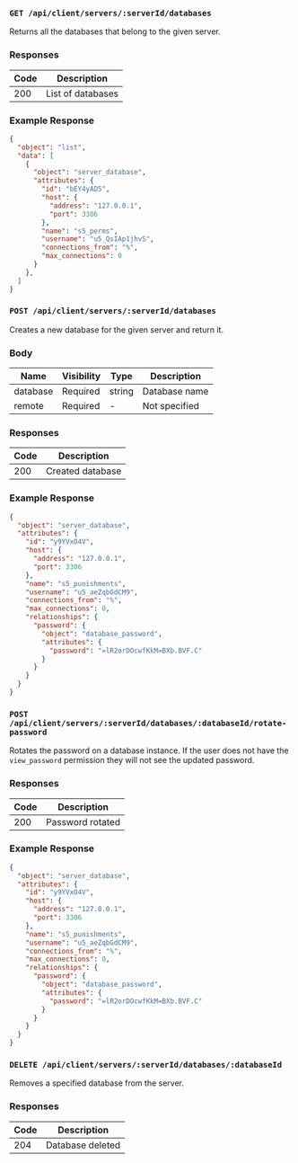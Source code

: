 ### `GET /api/client/servers/:serverId/databases`

Returns all the databases that belong to the given server.

### Responses

| Code | Description                     |
| ---- | ------------------------------- |
| 200  | List of databases               |

### Example Response

```json
{
  "object": "list",
  "data": [
    {
      "object": "server_database",
      "attributes": {
        "id": "bEY4yAD5",
        "host": {
          "address": "127.0.0.1",
          "port": 3306
        },
        "name": "s5_perms",
        "username": "u5_QsIAp1jhvS",
        "connections_from": "%",
        "max_connections": 0
      }
    },
  ]
}
```

### `POST /api/client/servers/:serverId/databases`

Creates a new database for the given server and return it.

### Body

| Name     | Visibility | Type   | Description  |
| -------- | ---------- | ------ | ------------ |
| database | Required   | string | Database name |
| remote   | Required   | -      | Not specified |

### Responses

| Code | Description                     |
| ---- | ------------------------------- |
| 200  | Created database                |

### Example Response

```json
{
  "object": "server_database",
  "attributes": {
    "id": "y9YVxO4V",
    "host": {
      "address": "127.0.0.1",
      "port": 3306
    },
    "name": "s5_punishments",
    "username": "u5_aeZqbGdCM9",
    "connections_from": "%",
    "max_connections": 0,
    "relationships": {
      "password": {
        "object": "database_password",
        "attributes": {
          "password": "=lR2orDOcwfKkM=BXb.BVF.C"
        }
      }
    }
  }
}
```

### `POST /api/client/servers/:serverId/databases/:databaseId/rotate-password`

Rotates the password on a database instance. If the user does not have the `view_password` permission they will not see the updated password.

### Responses

| Code | Description                     |
| ---- | ------------------------------- |
| 200  | Password rotated                |

### Example Response

```json
{
  "object": "server_database",
  "attributes": {
    "id": "y9YVxO4V",
    "host": {
      "address": "127.0.0.1",
      "port": 3306
    },
    "name": "s5_punishments",
    "username": "u5_aeZqbGdCM9",
    "connections_from": "%",
    "max_connections": 0,
    "relationships": {
      "password": {
        "object": "database_password",
        "attributes": {
          "password": "=lR2orDOcwfKkM=BXb.BVF.C"
        }
      }
    }
  }
}
```

### `DELETE /api/client/servers/:serverId/databases/:databaseId`

Removes a specified database from the server.

### Responses

| Code | Description                     |
| ---- | ------------------------------- |
| 204  | Database deleted                |

